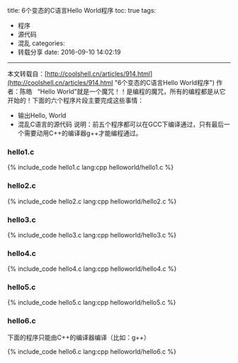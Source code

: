 title: 6个变态的C语言Hello World程序
toc: true
tags:
  - 程序
  - 源代码
  - 混乱
categories:
  - 转载分享
date: 2016-09-10 14:02:19
---

本文转载自：[http://coolshell.cn/articles/914.html](http://coolshell.cn/articles/914.html "6个变态的C语言Hello World程序") 作者：陈皓
&nbsp;&nbsp;“Hello World”就是一个魔咒！！是编程的魔咒，所有的编程都是从它开始的！下面的六个程序片段主要完成这些事情：

*   输出Hello, World
*   混乱C语言的源代码
说明：前五个程序都可以在GCC下编译通过，只有最后一个需要动用C++的编译器g++才能编程通过。

### hello1.c

{% include_code hello1.c lang:cpp helloworld/hello1.c %}

<!--more-->
### hello2.c

{% include_code hello2.c lang:cpp helloworld/hello2.c %}

### hello3.c

{% include_code hello3.c lang:cpp helloworld/hello3.c %}

### hello4.c

{% include_code hello4.c lang:cpp helloworld/hello4.c %}

### hello5.c

{% include_code hello5.c lang:cpp helloworld/hello5.c %}

### hello6.c

下面的程序只能由C++的编译器编译（比如：g++）

{% include_code hello6.c lang:cpp helloworld/hello6.c %}